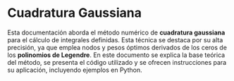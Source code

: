 # Cuadratura Gaussiana

Esta documentación aborda el método numérico de **cuadratura gaussiana** para el cálculo de integrales definidas. Esta técnica se destaca por su alta precisión, ya que emplea nodos y pesos óptimos derivados de los ceros de los **polinomios de Legendre**. En este documento se explica la base teórica del método, se presenta el código utilizado y se ofrecen instrucciones para su aplicación, incluyendo ejemplos en Python.
